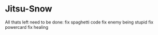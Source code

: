 # Jitsu-Snow
All thats left need to be done:
  fix spaghetti code
  fix enemy being stupid
  fix powercard
  fix healing
